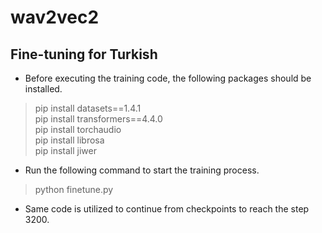 # wav2vec2

## Fine-tuning for Turkish
* Before executing the training code, the following packages should be installed.

> pip install datasets==1.4.1  
> pip install transformers==4.4.0  
> pip install torchaudio  
> pip install librosa  
> pip install jiwer  

* Run the following command to start the training process.
> python finetune.py

* Same code is utilized to continue from checkpoints to reach the step 3200.
